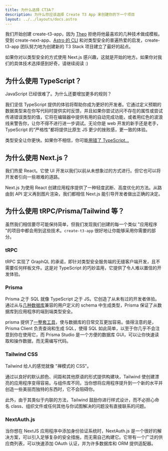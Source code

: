 ```yaml
---
title: 为什么选择 CT3A？
description: 为什么你应该选择 Create T3 App 来创建你的下一个项目
layout: ../../layouts/docs.astro
---
```


我们开始创建 create-t3-app，因为 [Theo](https://twitter.com/t3dotgg) 拒绝将他最喜欢的几种技术做成模板。受到 create-next-app、[Astro 的 CLI](https://astro.build) 和对类型安全的普遍热爱的启发，create-t3-app 团队努力地为创建新的 T3 Stack 项目建立了最好的起点。

如果你对以类型安全的方式使用 Next.js 感兴趣，这就是开始的地方。如果你对我们的具体技术选择感到好奇，请继续阅读 :)

## 为什么使用 TypeScript？

JavaScript 已经很难了。为什么还要增加更多的规则？

我们坚信 TypeScript 提供的体验将帮助你成为更好的开发者。它通过定义预期的数据类型来在你写代码时提供实时反馈，并且如果你尝试访问不存在的属性或尝试传递错误类型的值，它将在编辑器中提供有用的自动完成功能，或者用红色的波浪线来警告你，让你不得不进行进一步调试。无论你是 web 开发的新手还是老手，TypeScript 的“严格性”都将提供比原生 JS 更少的挫败感，更一致的体验。

类型安全让你更快。如果你不相信，你可能[用错了 TypeScript...](https://www.youtube.com/watch?v=RmGHnYUqQ4k)

## 为什么使用 Next.js？

我们热爱 React。它使 UI 开发以我们以前从未想象过的方式进行。但它也可以将开发者引向一些艰难的道路。

Next.js 为使用 React 创建应用程序提供了一种轻度武断、高度优化的方法。从路由到 API 定义再到图片渲染，我们都相信 Next.js 能引导开发者做出正确的决定。

## 为什么使用 tRPC/Prisma/Tailwind 等？

虽然我们相信要尽可能保持简单，但我们发现我们创建的每一个类似 "应用程序 "的项目中都会用到这些技术。`create-t3-app` 很好地让你能够采用你需要的部分。

### tRPC

tRPC 实现了 GraphQL 的承诺，即针对类型安全服务端的无缝客户端开发，且不需要任何样板文件。这是对 TypeScript 的巧妙滥用，它提供了令人难以置信的开发体验。

### Prisma

Prisma 之于 SQL 就像 TypeScript 之于 JS。它创造了从未有过的开发者体验。通过从与[几种数据库](https://www.prisma.io/docs/concepts/database-connectors)兼容的用户定义的 schema 中生成类型，Prisma 保证了从数据库到应用程序的端到端类型安全。

prisma 提供了[一整套工具](https://www.prisma.io/docs/concepts/overview/should-you-use-prisma#-you-want-a-tool-that-holistically-covers-your-database-workflows)，使与数据库的日常交互更加容易。值得注意的是，Prisma Client 负责查询和生成 SQL，使得 SQL 如此简单，以至于你几乎不会注意到你在使用它，而 Prisma Studio 是一个方便的数据库 GUI，可以让你快速读取和操作数据，而无需编写代码。

### Tailwind CSS

Tailwind 给人的感觉就像 "禅模式的 CSS"。

通过以良好的默认颜色、间距和其他原语的形式提供构建块，Tailwind 使创建漂亮的应用程序变得容易。与组件库不同，当你想将应用程序提升到一个新的水平并创造一些美丽而独特的东西时，它不会阻碍你。

此外，由于其类似于内联的方法，Tailwind 鼓励你进行样式设计，而不必担心命名 class、组织文件或任何其他与你试图解决的问题没有直接联系的问题。

### NextAuth.js

当你想在 NextJS 应用程序中添加身份验证系统时，NextAuth.js 是一个很好的解决方案，可以引入足够复杂的安全措施，而无需自己构建它。它带有一个广泛的供应商列表，可以快速添加 OAuth 认证，并为许多数据库和 ORM 提供适配器。
